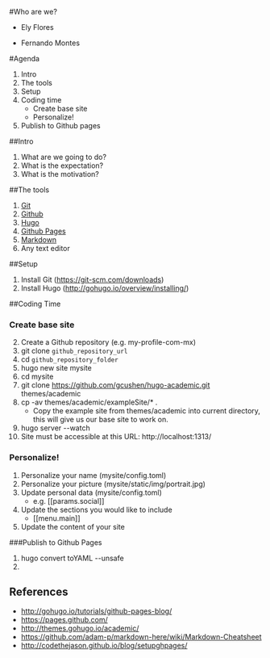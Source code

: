 #Who are we?

* Ely Flores



* Fernando Montes


#Agenda
1. Intro
2. The tools
3. Setup
4. Coding time
    * Create base site
    * Personalize!
5. Publish to Github pages
    

##Intro
1. What are we going to do?
2. What is the expectation?
3. What is the motivation?


##The tools
1. [Git](https://git-scm.com/)
2. [Github](https://github.com/)
3. [Hugo](http://gohugo.io/)
4. [Github Pages](https://pages.github.com/)
5. [Markdown](https://guides.github.com/features/mastering-markdown/)
6. Any text editor


##Setup
1. Install Git (https://git-scm.com/downloads)
2. Install Hugo (http://gohugo.io/overview/installing/)


##Coding Time
### Create base site
2. Create a Github repository (e.g. my-profile-com-mx)
3. git clone `github_repository_url`
3. cd `github_repository_folder`
2. hugo new site mysite 
3. cd mysite
4. git clone https://github.com/gcushen/hugo-academic.git themes/academic
5. cp -av themes/academic/exampleSite/* .
    * Copy the example site from themes/academic into current directory, this will give us our base site to work on.
6. hugo server --watch
7. Site must be accessible at this URL: http://localhost:1313/

### Personalize!
1. Personalize your name (mysite/config.toml)
2. Personalize your picture (mysite/static/img/portrait.jpg)
3. Update personal data (mysite/config.toml)
    * e.g. [[params.social]]
4. Update the sections you would like to include
    * [[menu.main]]
5. Update the content of your site

###Publish to Github Pages

1. hugo convert toYAML --unsafe
2. 

## References
* http://gohugo.io/tutorials/github-pages-blog/
* https://pages.github.com/
* http://themes.gohugo.io/academic/
* https://github.com/adam-p/markdown-here/wiki/Markdown-Cheatsheet
*  http://codethejason.github.io/blog/setupghpages/